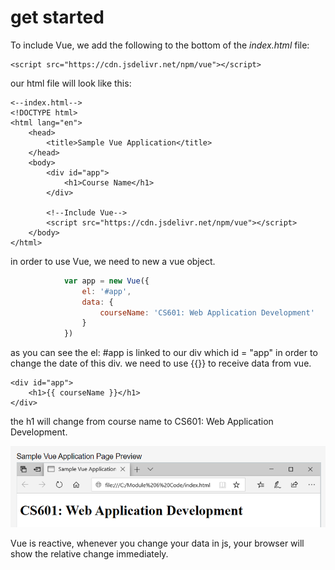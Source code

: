# get started



To include Vue, we add the following to the bottom of the _index.html_ file:

```markup
<script src="https://cdn.jsdelivr.net/npm/vue"></script>
```

our html file will look like this:

```markup
<--index.html-->
<!DOCTYPE html>
<html lang="en">
    <head>
        <title>Sample Vue Application</title>
    </head>
    <body>
        <div id="app">
            <h1>Course Name</h1>
        </div>
        
        <!--Include Vue-->
        <script src="https://cdn.jsdelivr.net/npm/vue"></script>
    </body>
</html>
```

in order to use Vue, we need to new a vue object.

```javascript
            var app = new Vue({
                el: '#app',
                data: {
                    courseName: 'CS601: Web Application Development'
                }
            })

```

as you can see the el: \#app is linked to our div which id = "app"  in order to change the date of this div. we need to use {{}} to receive data from vue.

```markup
<div id="app">
    <h1>{{ courseName }}</h1>
</div>
```

the h1 will change from course name to CS601: Web Application Development.

![](../.gitbook/assets/image%20%284%29.png)

Vue is reactive, whenever you change your data in js, your browser will show the relative change immediately. 

